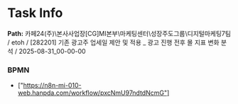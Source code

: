 # Task Info

**Path:** 카페24(주)\본사사업장\[CG]MI본부\마케팅센터\성장주도그룹\디지털마케팅7팀 / etoh / [282201] 기존 광고주 업세일 제안 및 적용 _ 광고 진행 전후 몰 지표 변화 분석 / 2025-08-31_00-00-00

### BPMN
- ["https://n8n-mi-010-web.hanpda.com/workflow/pxcNmU97ndtdNcmG"]

